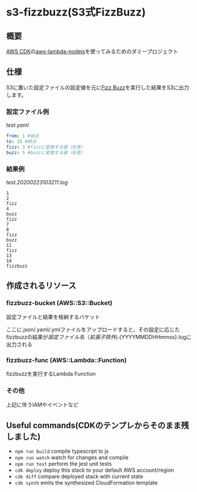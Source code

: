 # s3-fizzbuzz(S3式FizzBuzz)
## 概要
[AWS CDK](https://aws.amazon.com/jp/cdk/)の[aws-lambda-nodejs](https://docs.aws.amazon.com/cdk/api/latest/docs/aws-lambda-nodejs-readme.html)を使ってみるためのダミープロジェクト

## 仕様
S3に置いた設定ファイルの設定値を元に[Fizz Buzz](https://ja.wikipedia.org/wiki/Fizz_Buzz)を実行した結果をS3に出力します。

### 設定ファイル例
*test.yaml*
```yaml
from: 1 #始点
to: 15 #終点
fizz: 3 #fizzに変換する値（任意）
buzz: 5 #buzzに変換する値（任意）
```

### 結果例
*test.20200223103211.log* 
```text
1
2
fizz
4
buzz
fizz
7
8
fizz
buzz
11
fizz
13
14
fizzbuzz
```

## 作成されるリソース

### fizzbuzz-bucket (AWS::S3::Bucket)

設定ファイルと結果を格納するバケット

ここに.json/.yaml/.ymlファイルをアップロードすると、その設定に応じたfizzbuzzの結果が${設定ファイル名（拡張子除外)}.${YYYYMMDDHHmmss}.logに出力される

### fizzbuzz-func (AWS::Lambda::Function)

fizzbuzzを実行するLambda Function

### その他

上記に伴うIAMやイベントなど

## Useful commands(CDKのテンプレからそのまま残しました)

 * `npm run build`   compile typescript to js
 * `npm run watch`   watch for changes and compile
 * `npm run test`    perform the jest unit tests
 * `cdk deploy`      deploy this stack to your default AWS account/region
 * `cdk diff`        compare deployed stack with current state
 * `cdk synth`       emits the synthesized CloudFormation template
